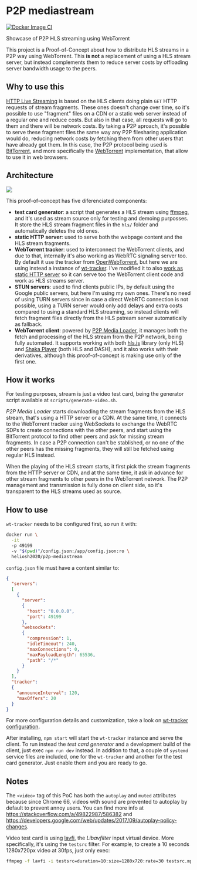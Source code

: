 # P2P mediastream

[![Docker Image CI](https://github.com/helios-h2020/h.extension-MediaStreaming-WebTorrent/actions/workflows/docker-image.yml/badge.svg)](https://github.com/helios-h2020/h.extension-MediaStreaming-WebTorrent/actions/workflows/docker-image.yml)

Showcase of P2P HLS streaming using WebTorrent

This project is a Proof-of-Concept about how to distribute HLS streams in a P2P
way using WebTorrent. This **is not** a replacement of using a HLS stream
server, but instead complements them to reduce server costs by offloading server
bandwidth usage to the peers.

## Why to use this

[HTTP Live Streaming](https://developer.apple.com/streaming/) is based on the
HLS clients doing plain `GET` HTTP requests of stream fragments. These ones
doesn't change over time, so it's possible to use "fragment" files on a CDN or a
static web server instead of a regular one and reduce costs. But also in that
case, all requests will go to them and there will be network costs. By taking a
P2P aproach, it's possible to serve these fragment files the same way any P2P
filesharing application would do, reducing network costs by fetching them from
other users that have already got them. In this case, the P2P protocol being
used is [BitTorrent](https://www.bittorrent.com/), and more specifically the
[WebTorrent](https://webtorrent.io/) implementation, that allow to use it in web
browsers.

## Architecture

![](https://raw.githubusercontent.com/Novage/p2p-media-loader/gh-pages/images/p2p-media-loader-network.png)

This proof-of-concept has five diferenciated components:

- **test card generator**: a script that generates a HLS stream using
  [ffmpeg](https://www.ffmpeg.org/), and it's used as stream source only for
  testing and demoing purposses. It store the HLS stream fragment files in the
  `hls/` folder and automatically deletes the old ones.
- **static HTTP server**: used to serve both the webpage content and the HLS
  stream fragments.
- **WebTorrent tracker**: used to interconnect the WebTorrent clients, and due
  to that, internally it's also working as WebRTC signaling server too. By
  default it use the tracker from [OpenWebTorrent](https://openwebtorrent.com/),
  but here we are using instead a instance of
  [wt-tracker](https://github.com/piranna/wt-tracker). I've modified it to also
  [work as static HTTP server](https://github.com/Novage/wt-tracker/issues/28)
  so it can serve too the WebTorrent client code and work as HLS streams server.
- **STUN servers**: used to find clients public IPs, by default using the Google
  public servers, but here I'm using my own ones. There's no need of using TURN
  servers since in case a direct WebRTC connection is not possible, using a TURN
  server would only add delays and extra costs compared to using a standard HLS
  streaming, so instead clients will fetch fragment files directly from the HLS
  pstream server automatically as fallback.
- **WebTorrent client**: powered by
  [P2P Media Loader](https://github.com/Novage/p2p-media-loader), it manages
  both the fetch and processing of the HLS stream from the P2P network, being
  fully automated. It supports working with both
  [hls.js](https://github.com/video-dev/hls.js) library (only HLS) and
  [Shaka Player](https://github.com/google/shaka-player) (both HLS and DASH),
  and it also works with their derivatives, although this proof-of-concept is
  making use only of the first one.

## How it works

For testing purposes, stream is just a video test card, being the generator
script available at `scripts/generate-video.sh`.

*P2P Media Loader* starts downloading the stream fragments from the HLS stream,
that's using a HTTP server or a CDN. At the same time, it connects to the
WebTorrent tracker using WebSockets to exchange the WebRTC SDPs to create
connections with the other peers, and start using the BitTorrent protocol to
find other peers and ask for missing stream fragments. In case a P2P connection
can't be stablished, or no one of the other peers has the missing fragments,
they will still be fetched using regular HLS instead.

When the playing of the HLS stream starts, it first pick the stream fragments
from the HTTP server or CDN, and at the same time, it ask in advance for other
stream fragments to other peers in the WebTorrent network. The P2P management
and transmission is fully done on client side, so it's transparent to the HLS
streams used as source.

## How to use

`wt-tracker` needs to be configured first, so run it with:

```sh
docker run \
  -it
  -p 49199
  -v "$(pwd)"/config.json:/app/config.json:ro \
  heliosh2020/p2p-mediastream
```

`config.json` file must have a content similar to:

```json
{
  "servers":
  [
    {
      "server":
      {
        "host": "0.0.0.0",
        "port": 49199
      },
      "websockets":
      {
        "compression": 1,
        "idleTimeout": 240,
        "maxConnections": 0,
        "maxPayloadLength": 65536,
        "path": "/*"
      }
    }
  ],
  "tracker":
  {
    "announceInterval": 120,
    "maxOffers": 20
  }
}
```

For more configuration details and customization, take a look on
[wt-tracker configuration](https://github.com/Novage/wt-tracker#configuration).

After installing, `npm start` will start the `wt-tracker` instance and serve the
client. To run instead the *test card generator* and a development build of the
client, just exec `npm run dev` instead. In addition to that, a couple of
`systemd` service files are included, one for the `wt-tracker` and another for
the test card generator. Just enable them and you are ready to go.

## Notes

The `<video>` tag of this PoC has both the `autoplay` and `muted` attributes
because since Chrome 66, videos with sound are prevented to autoplay by default
to prevent annoy users. You can find more info at
<https://stackoverflow.com/a/49822987/586382> and
<https://developers.google.com/web/updates/2017/09/autoplay-policy-changes>.

Video test card is using
[lavfi](https://www.bogotobogo.com/FFMpeg/ffmpeg_video_test_patterns_src.php),
the *Libavfilter* input virtual device. More specifically, it's using the
`testsrc` filter. For example, to create a 10 seconds 1280x720px video at 30fps,
just only exec:

```sh
ffmpeg -f lavfi -i testsrc=duration=10:size=1280x720:rate=30 testsrc.mpg
```
